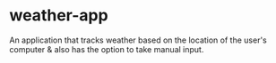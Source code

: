 # weather-app
An application that tracks weather based on the location of the user's computer &amp; also has the option to take manual input.
